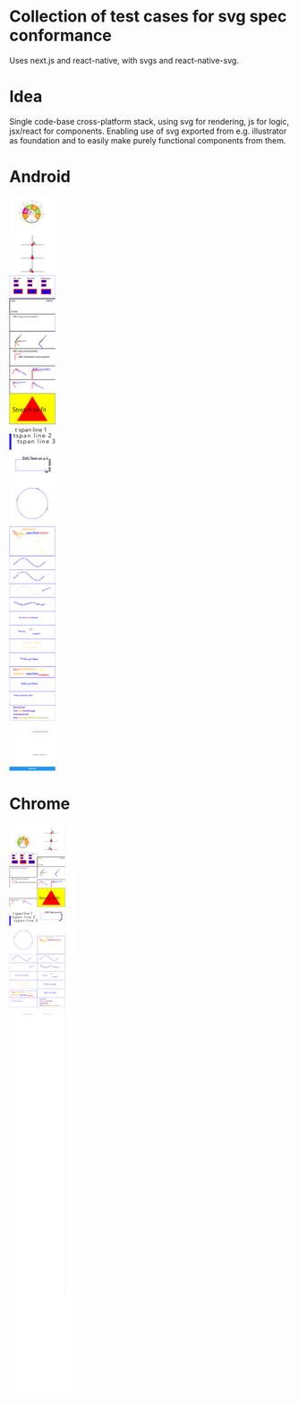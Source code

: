 # Collection of test cases for svg spec conformance

Uses next.js and react-native, with svgs and react-native-svg.

# Idea
Single code-base cross-platform stack, using svg for rendering, js for logic, jsx/react for components. Enabling use of svg exported from e.g. illustrator as foundation and to easily make purely functional components from them.

# Android
![Android](./fullandroid3.png "Android")

# Chrome
![Chrome](./chrome_win_full_desktop3.png "Chrome")

